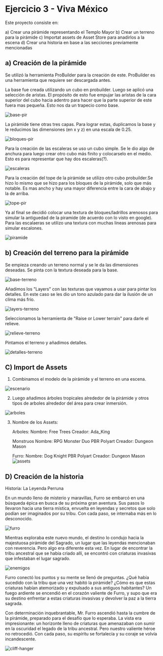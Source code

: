 # Ejercicio 3 - Viva México

Este proyecto consiste en:

a) Crear una pirámide representando el Templo Mayor
b) Crear un terreno para la pirámide
c) Importat assets de Asset Store para anadirlos a la escena
d) Crear una historia en base a las secciones previamente mencionadas

## a) Creación de la pirámide

Se utilizó la herramienta ProBuilder para la creación de este. ProBuilder es una herramienta que requiere ser descargada antes.

La base fue creada utilizando un cubo en probuilder. Luego se aplicó una selección de aristas. El propósito de esto fue empujar las aristas de la cara superior del cubo hacia adentro para hacer que la parte superior de este fuera mas pequeña. Esto nos da un trapecio como base.

![base-pir](./img/base-pir.png)

La pirámide tiene otras tres capas. Para lograr estas, duplicamos la base y le reducimos las dimensiones (en x y z)  en una escala de 0.25.

![bloques-pir](./img/bloques-pir.png)

Para la creación de las escaleras se uso un cubo simple. Se le dio algo de anchura para luego crear otro cubo más finito y colocarselo en el medio. Esto es para representar que hay dos escaleras(?).

![escaleras](./img/escaleras-pir.png)

Para la creación del tope de la pirámide se utilizo otro cubo probuilder.Se hizo lo mismo que se hizo para los bloques de la pirámide, solo que más notable. Es mas ancho y hay una mayor diferencia entre la cara de abajo y la de arriba.

![tope-pir](./img/tope-pir.png)

Ya al final se decidió colocar una textura de bloques/ladrillos arenosos para simular la antiguedad de la piramide (de acuerdo con lo visto en google). Para las escalaeras se utilizo una textura con muchas lineas arenosas para simular escalones.

![piramide](./img/piramide.png)

## b) Creación del terreno para la pirámide


Se empieza creando un terreno normal y se le da las dimensiones deseadas. Se pinta con la textura deseada para la base.

![base-terreno](./img/base-terreno.jpeg)

Añadimos los "Layers" con las texturas que vayamos a usar para pintar los detalles. En este caso se les dio un tono azulado para dar la ilusión de un clima más frío.

![layers-terreno](./img/layers-terreno.jpeg)

Seleccionamos la herramienta de "Raise or Lower terrain" para darle el relieve.

![relieve-terreno](./img/relieve-terreno.jpeg)

Pintamos el terreno y añadimos detalles.

![detalles-terreno](./img/detalles-terreno.jpeg)


## C) Import de Assets

1. Combinamos el modelo de la pirámide y el terreno en una escena.

![escenario](./img/escenario.jpeg)

2. Luego añadimos árboles tropicales alrededor de la pirámide y otros tipos de arboles alrededor del área para crear inmersión.

![arboles](./img/arboles.jpeg)

3. Nombre de los Assets:

	Arboles: 
		Nombre: Free Trees
		Creador: Ada_King

	Monstruos
		Nombre: RPG Monster Duo PBR Polyart
		Creador: Dungeon Mason

	Furro:
		Nombre: Dog Knight PBR Polyart
		Creador: Dungeon Mason
![assets](./img/assets.jpeg)

## D) Creación de la historia 

Historia: La Leyenda Perruna

En un mundo lleno de misterio y maravillas, Furro se embarcó en una búsqueda épica en busca de su próxima gran aventura. Sus pasos lo llevaron hacia una tierra mística, envuelta en leyendas y secretos que solo podían ser imaginados por su tribu. Con cada paso, se internaba más en lo desconocido.

![furro](./img/furro.jpeg)

Mientras exploraba este nuevo mundo, el destino lo condujo hacia la majestuosa pirámide del Sagrado, un lugar que las leyendas mencionaban con reverencia. Pero algo era diferente esta vez. En lugar de encontrar la tribu ancestral que se había criado allí, se encontró con criaturas invasivas que infestaban el lugar sagrado.

![enemigos](./img/enemigos.jpeg)

Furro conectó los puntos y su mente se llenó de preguntas. ¿Qué había sucedido con la tribu que una vez habitó la pirámide? ¿Cómo es que estas criaturas habían atemorizado y expulsado a sus antiguos habitantes? Un fuego ardiente se encendió en el corazón valiente de Furro, y supo que era su destino enfrentar a estas criaturas invasivas y devolver la paz a la tierra sagrada.

Con determinación inquebrantable, Mr. Furro ascendió hasta la cumbre de la pirámide, preparado para el desafío que lo esperaba. La vista era impresionante: un horizonte lleno de criaturas que amenazaban con sumir en la oscuridad el legado de la tribu ancestral. Pero nuestro valiente héroe no retrocedió. Con cada paso, su espíritu se fortalecía y su coraje se volvía incandescente.

![cliff-hanger](./img/cliff-hanger.jpeg)
